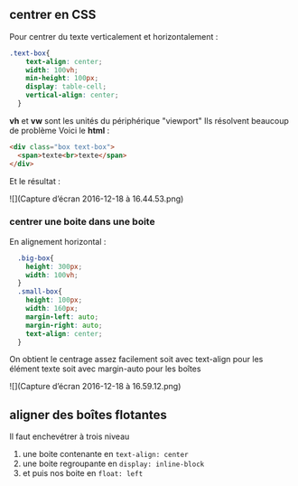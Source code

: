 ## centrer en CSS

Pour centrer du texte verticalement et horizontalement :

```css
.text-box{
    text-align: center;
    width: 100vh;
    min-height: 100px;
    display: table-cell;
    vertical-align: center;
  }
```
__vh__ et __vw__ sont les unités du périphérique "viewport"
Ils résolvent beaucoup de problème
Voici le __html__ :

```html
<div class="box text-box">
  <span>texte<br>texte</span>
</div>
```

Et le résultat :

![](Capture d’écran 2016-12-18 à 16.44.53.png)
 
### centrer une boite dans une boite

En alignement horizontal :

```css
  .big-box{
    height: 300px;
    width: 100vh;
  }
  .small-box{
    height: 100px;
    width: 160px;
    margin-left: auto;
    margin-right: auto;
    text-align: center;
  }
```

On obtient le centrage assez facilement soit avec text-align pour les élément texte soit avec margin-auto pour les boîtes

![](Capture d’écran 2016-12-18 à 16.59.12.png)

## aligner des boîtes flotantes
Il faut enchevétrer à trois niveau
 
1. une boite contenante en `text-align: center`
2. une boite regroupante en `display: inline-block`
3. et puis nos boite en `float: left`
 